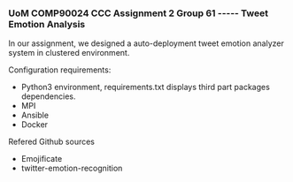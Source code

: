 ### UoM COMP90024 CCC Assignment 2 Group 61 ----- Tweet Emotion Analysis

In our assignment, we designed a auto-deployment tweet emotion analyzer system in clustered environment.

Configuration requirements:
- Python3 environment, requirements.txt displays third part packages dependencies.
- MPI 
- Ansible
- Docker

Refered Github sources
- Emojificate
- twitter-emotion-recognition
